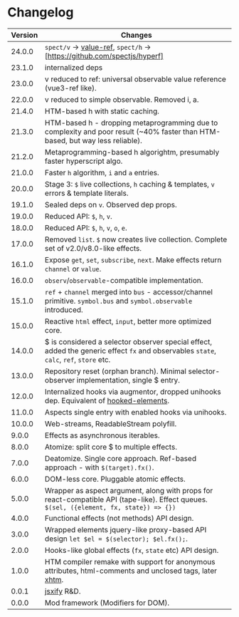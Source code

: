 # Changelog

Version | Changes
---|---
24.0.0 | `spect/v` → [value-ref](https://github.com/spectjs/value-ref), `spect/h` → [https://github.com/spectjs/hyperf]
23.1.0 | internalized deps
23.0.0 | v reduced to ref: universal observable value reference (vue3-ref like).
22.0.0 | v reduced to simple observable. Removed i, a.
21.4.0 | HTM-based h with static caching.
21.3.0 | HTM-based h - dropping metaprogramming due to complexity and poor result (~40% faster than HTM-based, but way less reliable).
21.2.0 | Metaprogramming-based h algorightm, presumably faster hyperscript algo.
21.0.0 | Faster `h` algorithm, `i` and `a` entries.
20.0.0 | Stage 3: `$` live collections, `h` caching & templates, `v` errors & template literals.
19.1.0 | Sealed deps on `v`. Observed dep props.
19.0.0 | Reduced API: `$`, `h`, `v`.
18.0.0 | Reduced API: `$`, `h`, `v`, `o`, `e`.
17.0.0 | Removed `list`. `$` now creates live collection. Complete set of v2.0/v8.0-like effects.
16.1.0 | Expose `get`, `set`, `subscribe`, `next`. Make effects return `channel` or `value`.
16.0.0 | `observ`/`observable`-compatible implementation.
15.1.0 | `ref` + `channel` merged into `bus` - accessor/channel primitive. `symbol.bus` and `symbol.observable` introduced.
15.0.0 | Reactive `html` effect, `input`, better more optimized core.
14.0.0 | $ is considered a selector observer special effect, added the generic effect `fx` and observables `state`, `calc`, `ref`, `store` etc.
13.0.0 | Repository reset (orphan branch). Minimal selector-observer implementation, single $ entry.
12.0.0 | Internalized hooks via augmentor, dropped unihooks dep. Equivalent of [hooked-elements](https://github.com/WebReflection/hooked-elements).
11.0.0 | Aspects single entry with enabled hooks via unihooks.
10.0.0 | Web-streams, ReadableStream polyfill.
9.0.0 | Effects as asynchronous iterables.
8.0.0 | Atomize: split core $ to multiple effects.
7.0.0 | Deatomize. Single core approach. Ref-based approach - with `$(target).fx()`.
6.0.0 | DOM-less core. Pluggable atomic effects.
5.0.0 | Wrapper as aspect argument, along with props for react-compatible API (tape-like). Effect queues. `$(sel, ({element, fx, state}) => {})`
4.0.0 | Functional effects (not methods) API design.
3.0.0 | Wrapped elements jquery-like proxy-based API design `let $el = $(selector); $el.fx();`.
2.0.0 | Hooks-like global effects (`fx`, `state` etc) API design.
1.0.0 | HTM compiler remake with support for anonymous attributes, html-comments and unclosed tags, later [xhtm](https://ghub.io/xhtm).
0.0.1 | [jsxify](https://github.com/scrapjs/jsxify) R&D.
0.0.0 | Mod framework (Modifiers for DOM).

